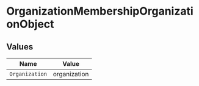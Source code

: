 # OrganizationMembershipOrganizationObject


## Values

| Name           | Value          |
| -------------- | -------------- |
| `Organization` | organization   |